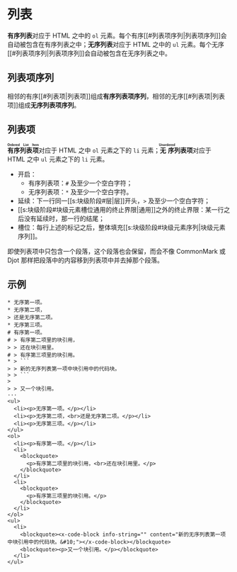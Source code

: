 # 列表

**有序列表**对应于 HTML 之中的 `ol` 元素。每个有序[[#列表项序列|列表项序列]]会自动被<wbr />
包含在有序列表之中；**无序列表**对应于 HTML 之中的 `ul` 元素。每个无序<wbr />
[[#列表项序列|列表项序列]]会自动被包含在无序列表之中。

## 列表项序列

相邻的有序[[#列表项|列表项]]组成**有序列表项序列**，相邻的无序[[#列表项|列表项]]组成**无<wbr />
序列表项序列**。

## 列表项

**<ruby>有序<rt>Ordered</rt></ruby><ruby>列表<rt>List</rt></ruby><ruby>项<wbr />
<rt>Item</rt></ruby>**&#x200B;对应于 HTML 之中 `ol` 元素之下的 `li` 元素<wbr />
；**<ruby>无序<rt>Unordered</rt>列表项</ruby>**&#x200B;对应于 HTML 之中 <wbr />
`ul` 元素之下的 `li` 元素。

- 开启：
  - 有序列表项：`#` 及至少一个空白字符；
  - 无序列表项：`*` 及至少一个空白字符。
- 延续：下一行同一[[s:块级阶段#层|层]]开头，`>` 及至少一个空白字符；
- [[s:块级阶段#块级元素槽位通用的终止界限|通用]]之外的终止界限：某一行之后没有延续<wbr />
  时，那一行的结尾；
- 槽位：每行上述的标记之后，整体填充[[s:块级阶段#块级元素序列|块级元素序列]]。

即使列表项中只包含一个段落，这个段落也会保留，而会不像 CommonMark 或 <wbr />
Djot 那样把段落中的内容移到列表项中并去掉那个段落。

## 示例

````example
* 无序第一项。
* 无序第二项，
> 还是无序第二项。
* 无序第三项。
# 有序第一项。
# > 有序第二项里的块引用，
> > 还在块引用里。
# > 有序第三项里的块引用。
* > ```
> > 新的无序列表第一项中块引用中的代码块。
> > ```
>
> > 又一个块引用。
···
<ul>
  <li><p>无序第一项。</p></li>
  <li><p>无序第二项，<br>还是无序第二项。</p></li>
  <li><p>无序第三项。</p></li>
</ul>
<ol>
  <li><p>有序第一项。</p></li>
  <li>
    <blockquote>
      <p>有序第二项里的块引用，<br>还在块引用里。</p>
    </blockquote>
  </li>
  <li>
    <blockquote>
      <p>有序第三项里的块引用。</p>
    </blockquote>
  </li>
</ol>
<ul>
  <li>
    <blockquote><x-code-block info-string="" content="新的无序列表第一项中块引用中的代码块。&#10;"></x-code-block></blockquote>
    <blockquote><p>又一个块引用。</p></blockquote>
  </li>
</ul>
````
